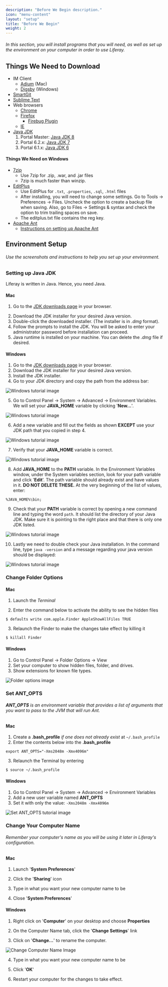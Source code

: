 ```yaml
---
description: "Before We Begin description."
icon: "menu-content"
layout: "setup"
title: "Before We Begin"
weight: 2
---
```



###### In this section, you will install programs that you will need, as well as set up the environment on your computer in order to use Liferay.

<article id="downloads">

## Things We Need to Download

* IM Client
	- [Adium](http://adium.im/) (Mac)
	- [Digsby](http://www.digsby.com) (Windows)
* [SmartGit](http://www.syntevo.com/smartgit/index.html)
* [Sublime Text](http://www.sublimetext.com/)
* Web browsers
	- [Chrome](http://www.google.com/chrome)
	- [Firefox](http://www.mozilla.org/en-US/firefox/new/)
		+ [Firebug Plugin](http://getfirebug.com/)
	- [IE](https://support.microsoft.com/en-us/help/17621/internet-explorer-downloads)
* [Java JDK](http://www.oracle.com/technetwork/java/javase/downloads/index.html)
	1. Portal Master: [Java JDK 8](http://www.oracle.com/technetwork/java/javase/downloads/jdk8-downloads-2133151.html#jdk-8u101-oth-JPR)
	2. Portal 6.2.x: [Java JDK 7](http://www.oracle.com/technetwork/java/javase/downloads/jdk7-downloads-1880260.html#jdk-7u79-oth-JPR)
	3. Portal 6.1.x: [Java JDK 6](http://www.oracle.com/technetwork/java/javasebusiness/downloads/java-archive-downloads-javase6-419409.html#jdk-6u45-oth-JPR)

#### Things We Need on Windows

[//]: # (EDITS -- need to add in the 'Instructions on Setting up Apache Ant' since it will be on this site rather than in.liferay.com. For now it links to the home page  -Ben)

* [7zip](http://sourceforge.net/projects/sevenzip/)
	- Use 7zip for .zip, .war, and .jar files
	- 7zip is much faster than winzip.
* [EditPlus](http://www.editplus.com/)
	- Use EditPlus for `.txt`, `.properties`, `.sql`, `.html` files
	- After installing, you will need to change some settings. Go to Tools -> Preferences -> Files. Uncheck the option to create a backup file  when saving. Also, go to Files -> Settings & syntax and check the option to trim trailing spaces on save.
	- The editplus.txt file contains the reg key.
* [Apache Ant](http://ant.apache.org/)
	- [Instructions on setting up Apache Ant](/)

</article>

<article id="environmentSetup">

## Environment Setup

###### Use the screenshots and instructions to help you set up your environment.

### Setting up Java JDK

Liferay is written in Java. Hence, you need Java.

#### Mac

1. Go to the [JDK downloads page](http://www.oracle.com/technetwork/java/javase/downloads/index.html) in your browser.
2) Download the JDK installer for your desired Java version.
3) Double-click the downloaded installer.  (The installer is in *.dmg* format).
4) Follow the prompts to install the JDK. You will be asked to enter your administrator password before installation can proceed.
5) Java runtime is installed on your machine.  You can delete the *.dmg* file if desired.

#### Windows

1. Go to the [JDK downloads page](http://www.oracle.com/technetwork/java/javase/downloads/index.html) in your browser.
2. Download the JDK installer for your desired Java version.
3. Install the JDK installer.
4. Go to your JDK directory and copy the path from the address bar:

![Windows tutorial image](http://in.liferay.com/documents/114255/bf9b0693-faa4-4c61-a121-6059333056c5)

5. Go to Control Panel -> System -> Advanced -> Environment Variables. We will set your **JAVA_HOME** variable by clicking '**New...**'.

![Windows tutorial image](http://in.liferay.com/documents/114255/28fc4295-2cc1-4db2-b46c-63eda75c7968)

6. Add a new variable and fill out the fields as shown **EXCEPT** use your JDK path that you copied in step 4.

![Windows tutorial image](http://in.liferay.com/documents/114255/bc66cb5a-802e-4440-9749-06b9ea203f73)

7. Verify that your **JAVA_HOME** variable is correct.

![Windows tutorial image](http://in.liferay.com/documents/114255/45784a91-31a3-49bd-88b0-1af4ee2fa553)

8. Add **JAVA_HOME** to the **PATH** variable. In the Environment Variables window, under the System variables section, look for your path variable and click '**Edit**'. The path variable should already exist and have values in it. **DO NOT DELETE THESE.** At the very beginning of the list of values, enter:

```
%JAVA_HOME%\bin;
```

9. Check that your **PATH** variable is correct by opening a new command line and typing the word `path`. It should list the directory of your Java JDK. Make sure it is pointing to the right place and that there is only one JDK listed.

![Windows tutorial image](http://in.liferay.com/documents/114255/cad452fe-521b-4f5f-b378-1280651e4fa8)

10. Lastly we need to double check your Java installation. In the command line, type `java -version` and a message regarding your java version should be displayed:

![Windows tutorial image](http://in.liferay.com/documents/114255/e91e0381-0994-4fa1-b20d-34bc2620fca2)

### Change Folder Options

#### Mac
1. Launch the *Terminal*

2. Enter the command below to activate the ability to see the hidden files

```
$ defaults write com.apple.Finder AppleShowAllFiles TRUE
```

3. Relaunch the Finder to make the changes take effect by killing it

```
$ killall Finder
```

#### Windows
1. Go to Control Panel -> Folder Options -> View
2. Set your computer to show hidden files, folder, and drives.
3. Show extensions for known file types.

![Folder options image](http://in.liferay.com/documents/114255/38dde78b-5a20-4350-aa99-bad181021bab)

### Set ANT_OPTS

###### **ANT_OPTS** is an environment variable that provides a list of arguments that you want to pass to the JVM that will run Ant.

#### Mac

1. Create a **.bash_profile** _if one does not already exist_ at `~/.bash_profile`
2. Enter the contents below into the **.bash_profile**

```
export ANT_OPTS="-Xms2048m -Xmx4096m"
```

3. Relaunch the Terminal by entering

```
$ source ~/.bash_profile
```

#### Windows

1. Go to Control Panel -> System -> Advanced -> Environment Variables
2. Add a new user variable named **ANT_OPTS**
3. Set it with only the value: `-Xms2048m -Xmx4096m`

![Set ANT_OPTS tutorial image](http://in.liferay.com/documents/114255/0d3cf0c8-4d12-4b3d-b7d1-09481d535773)

### Change Your Computer Name

###### Remember your computer's name as you will be using it later in Liferay's configuration.

#### Mac

1. Launch '**System Preferences**'

2. Click the '**Sharing**' icon

3. Type in what you want your new computer name to be

4. Close '**System Preferences**'

#### Windows

1. Right click on '**Computer**' on your desktop and choose **Properties**

2. On the Computer Name tab, click the '**Change Settings**' link

3. Click on '**Change...**' to rename the computer.

![Change Computer Name Image](http://in.liferay.com/documents/114255/034054a8-9587-4098-8a56-f6028659a582)

4. Type in what you want your new computer name to be

5. Click '**OK**'

6. Restart your computer for the changes to take effect.

</article>
